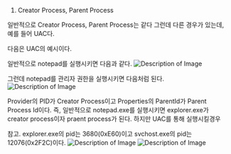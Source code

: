 1. Creator Process, Parent Process

일반적으로 Creator Process, Parent Process는 같다
그런데 다른 경우가 있는데, 예를 들어 UAC다.

다음은 UAC의 예시이다.

일반적으로 notepad를 실행시키면 다음과 같다.
![Description of Image](/tmp/windows/Tracing/ETW/Windows_Kernel_Trace/Process/normalnotepad.PNG)

그런데 notepad를 관리자 권한을 실행시키면 다음처럼 된다.
![Description of Image](/tmp/windows/Tracing/ETW/Windows_Kernel_Trace/Process/adminnoteapad.PNG)

Provider의 PID가 Creator Process이고 Properties의 ParentId가 Parent Process Id이다.
즉, 일반적으로 notepad.exe를 실행시키면 explorer.exe가 creator process이자 praent process가 된다.
하지만 UAC를 통해 실행시킬경우 


참고.
explorer.exe의 pid는 3680(0xE60)이고
svchost.exe의 pid는 12076(0x2F2C)이다.
![Description of Image](/tmp/windows/Tracing/ETW/Windows_Kernel_Trace/Process/explorerinfo.PNG)
![Description of Image](/tmp/windows/Tracing/ETW/Windows_Kernel_Trace/Process/svchost.PNG)

